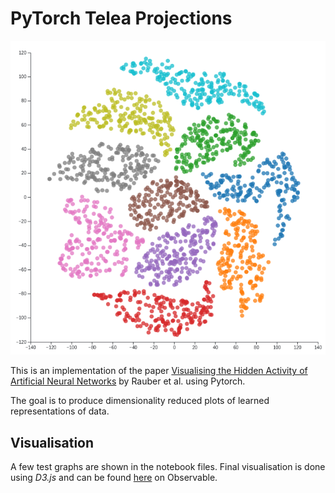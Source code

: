 # PyTorch Telea Projections

![example image](Examples/MNIST_MLP_TRAINED_PT.png)

This is an implementation of the paper [Visualising the Hidden Activity of Artificial Neural Networks](https://www.researchgate.net/publication/306049229_Visualizing_the_Hidden_Activity_of_Artificial_Neural_Networks) by Rauber et al. using Pytorch. 

The goal is to produce dimensionality reduced plots of learned representations of data.

## Visualisation 

A few test graphs are shown in the notebook files. Final visualisation is done using *D3.js* and can be found [here](https://observablehq.com/d/893faed80a0544d3) on Observable.